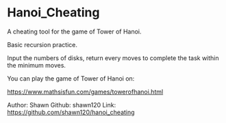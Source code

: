 # Hanoi_Cheating

A cheating tool for the game of Tower of Hanoi.

Basic recursion practice.

Input the numbers of disks, return every moves to complete the task within the minimum moves.

You can play the game of Tower of Hanoi on:

https://www.mathsisfun.com/games/towerofhanoi.html

Author: Shawn
Github: shawn120
Link: https://github.com/shawn120/hanoi_cheating
